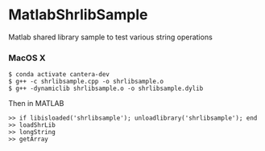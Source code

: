# MatlabShrlibSample
Matlab shared library sample to test various string operations


### MacOS X
```
$ conda activate cantera-dev
$ g++ -c shrlibsample.cpp -o shrlibsample.o
$ g++ -dynamiclib shrlibsample.o -o shrlibsample.dylib
```

Then in MATLAB
```
>> if libisloaded('shrlibsample'); unloadlibrary('shrlibsample'); end
>> loadShrLib
>> longString
>> getArray
```
